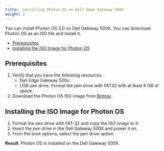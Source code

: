 ```yaml
---
title:  Installing Photon OS on Dell Edge Gateway 500X
weight: 2
---
```

You can install Photon OS 3.0 on Dell Gateway 500X. You can download Photon OS as an ISO file and install it.

- [Prerequisites](#prerequisites)
- [Installing the ISO Image for Photon OS](#installing-the-iso-image-for-photon-os)

## Prerequisites

1.	Verify that you have the following resources:
    - Dell Edge Gateway 500x.
    - USB pen drive. Format the pen drive with FAT32 with at least 8 GB of space.
2.	Download the Photon OS ISO image from [Bintray](https://bintray.com/vmware/photon/).

## Installing the ISO Image for Photon OS

1. Format the pen drive with FAT-32 and copy the ISO image to it.
1. Insert the pen drive in the Dell Gateway 500X and power it on. 
1. From the boot options, select the pen drive option. 

**Result**: Photon OS is installed on the Dell Gateway 500X.


